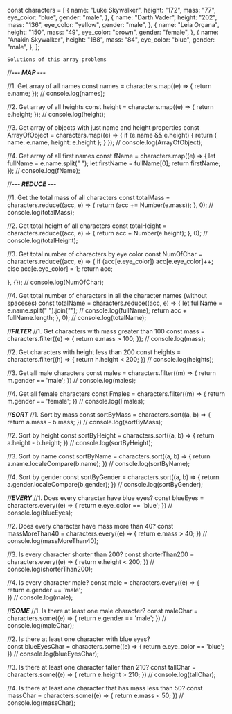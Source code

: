 const characters = [
  {
    name: "Luke Skywalker",
    height: "172",
    mass: "77",
    eye_color: "blue",
    gender: "male",
  },
  {
    name: "Darth Vader",
    height: "202",
    mass: "136",
    eye_color: "yellow",
    gender: "male",
  },
  {
    name: "Leia Organa",
    height: "150",
    mass: "49",
    eye_color: "brown",
    gender: "female",
  },
  {
    name: "Anakin Skywalker",
    height: "188",
    mass: "84",
    eye_color: "blue",
    gender: "male",
  },
];


    Solutions of this array problems


//***---  MAP  ---***

//1. Get array of all names
const names = characters.map((e) => {
  return e.name;
});
// console.log(names);

//2. Get array of all heights
const height = characters.map((e) => {
  return e.height;
});
// console.log(height);

//3. Get array of objects with just name and height properties
const ArrayOfObject = characters.map((e) => {
  if (e.name && e.height) {
    return { name: e.name, height: e.height };
  }
});
// console.log(ArrayOfObject);

//4. Get array of all first names
const fName = characters.map((e) => {
  let fullName = e.name.split(" ");
  let firstName = fullName[0];
  return firstName;
});
// console.log(fName);

//***---  REDUCE  ---***

//1. Get the total mass of all characters
const totalMass = characters.reduce((acc, e) => {
  return (acc += Number(e.mass));
}, 0);
// console.log(totalMass);

//2. Get total height of all characters
const totalHeight = characters.reduce((acc, e) => {
  return acc + Number(e.height);
}, 0);
// console.log(totalHeight);

//3. Get total number of characters by eye color
const NumOfChar = characters.reduce((acc, e) => {
  if (acc[e.eye_color])
    acc[e.eye_color]++;
  else
    acc[e.eye_color] = 1;
  return acc;
  
},  {});
// console.log(NumOfChar);

//4. Get total number of characters in all the character names (without spaceses)
const totalName = characters.reduce((acc, e) => {
  let fullName = e.name.split(" ").join("");
  // console.log(fullName);
  return acc + fullName.length;
}, 0);
// console.log(totalName);



//***FILTER***
//1. Get characters with mass greater than 100
const mass = characters.filter((e) => {
  return e.mass > 100;
});
// console.log(mass);

//2. Get characters with height less than 200
const heights = characters.filter((h) => {
  return h.height < 200;
})
// console.log(heights);

//3. Get all male characters
const males = characters.filter((m) => {
  return m.gender == 'male';
})
// console.log(males);

//4. Get all female characters
const Fmales = characters.filter((m) => {
  return m.gender == 'female';
})
// console.log(Fmales);


//***SORT***
//1. Sort by mass
const sortByMass = characters.sort((a, b) => {
  return a.mass - b.mass;
})
// console.log(sortByMass);

//2. Sort by height
const sortByHeight = characters.sort((a, b) => {
  return a.height - b.height;
})
// console.log(sortByHeight);

//3. Sort by name
const sortByName = characters.sort((a, b) => {
  return a.name.localeCompare(b.name);
})
// console.log(sortByName);

//4. Sort by gender
const sortByGender = characters.sort((a, b) => {
  return a.gender.localeCompare(b.gender);
}) 
// console.log(sortByGender);

//***EVERY***
//1. Does every character have blue eyes?
const blueEyes = characters.every((e) => {
  return e.eye_color == 'blue';
})
// console.log(blueEyes);

//2. Does every character have mass more than 40?
const massMoreThan40 = characters.every((e) => {
  return e.mass > 40;
})
// console.log(massMoreThan40);

//3. Is every character shorter than 200?
const shorterThan200 = characters.every((e) => {
  return e.height < 200;
})
// console.log(shorterThan200);

//4. Is every character male?
const male = characters.every((e) => {  
  return e.gender == 'male';  
})
// console.log(male);

//***SOME***
//1. Is there at least one male character?
const maleChar = characters.some((e) => {
  return e.gender == 'male';
})
// console.log(maleChar);

//2. Is there at least one character with blue eyes?  
const blueEyesChar = characters.some((e) => {
  return e.eye_color == 'blue';
})
// console.log(blueEyesChar);

//3. Is there at least one character taller than 210?
const tallChar = characters.some((e) => {
  return e.height > 210;
})
// console.log(tallChar);

//4. Is there at least one character that has mass less than 50?
const massChar = characters.some((e) => {
  return e.mass < 50;
})
// console.log(massChar);










